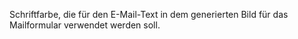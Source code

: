 Schriftfarbe, die für den E-Mail-Text in dem generierten Bild für das Mailformular verwendet werden soll.